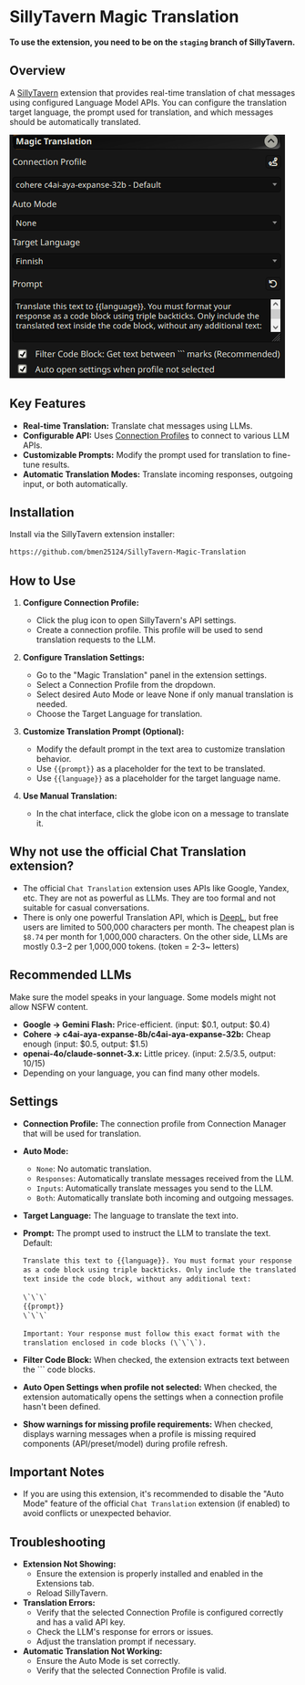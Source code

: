 # SillyTavern Magic Translation

**To use the extension, you need to be on the `staging` branch of SillyTavern.**

## Overview

A [SillyTavern](https://docs.sillytavern.app/) extension that provides real-time translation of chat messages using configured Language Model APIs. You can configure the translation target language, the prompt used for translation, and which messages should be automatically translated.

![settings](images/settings.png)

## Key Features

*   **Real-time Translation:** Translate chat messages using LLMs.
*   **Configurable API:** Uses [Connection Profiles](https://docs.sillytavern.app/usage/core-concepts/connection-profiles/) to connect to various LLM APIs.
*   **Customizable Prompts:** Modify the prompt used for translation to fine-tune results.
*   **Automatic Translation Modes:** Translate incoming responses, outgoing input, or both automatically.

## Installation

Install via the SillyTavern extension installer:

```txt
https://github.com/bmen25124/SillyTavern-Magic-Translation
```

## How to Use

1.  **Configure Connection Profile:**
    *   Click the plug icon to open SillyTavern's API settings.
    *   Create a connection profile. This profile will be used to send translation requests to the LLM.

2.  **Configure Translation Settings:**
    *   Go to the "Magic Translation" panel in the extension settings.
    *   Select a Connection Profile from the dropdown.
    *   Select desired Auto Mode or leave None if only manual translation is needed.
    *   Choose the Target Language for translation.

3.  **Customize Translation Prompt (Optional):**
    *   Modify the default prompt in the text area to customize translation behavior.
    *   Use `{{prompt}}` as a placeholder for the text to be translated.
    *   Use `{{language}}` as a placeholder for the target language name.

4.  **Use Manual Translation:**
    *   In the chat interface, click the globe icon on a message to translate it.

## Why not use the official Chat Translation extension?

* The official `Chat Translation` extension uses APIs like Google, Yandex, etc. They are not as powerful as LLMs. They are too formal and not suitable for casual conversations.
* There is only one powerful Translation API, which is [DeepL](https://www.deepl.com), but free users are limited to 500,000 characters per month. The cheapest plan is `$8.74` per month for 1,000,000 characters. On the other side, LLMs are mostly $0.3-$2 per 1,000,000 tokens. (token = 2-3~ letters)

## Recommended LLMs

Make sure the model speaks in your language. Some models might not allow NSFW content.

*   **Google -> Gemini Flash:** Price-efficient. (input: $0.1, output: $0.4)
*   **Cohere -> c4ai-aya-expanse-8b/c4ai-aya-expanse-32b:** Cheap enough (input: $0.5, output: $1.5)
*   **openai-4o/claude-sonnet-3.x:** Little pricey. (input: $2.5/$3.5, output: $10/$15)
*   Depending on your language, you can find many other models.

## Settings

*   **Connection Profile:** The connection profile from Connection Manager that will be used for translation.
*   **Auto Mode:**
    *   `None`: No automatic translation.
    *   `Responses`: Automatically translate messages received from the LLM.
    *   `Inputs`: Automatically translate messages you send to the LLM.
    *   `Both`: Automatically translate both incoming and outgoing messages.
*   **Target Language:** The language to translate the text into.
*   **Prompt:** The prompt used to instruct the LLM to translate the text. Default:

    ```text
    Translate this text to {{language}}. You must format your response as a code block using triple backticks. Only include the translated text inside the code block, without any additional text:

    \`\`\`
    {{prompt}}
    \`\`\`

    Important: Your response must follow this exact format with the translation enclosed in code blocks (\`\`\`).
    ```

*   **Filter Code Block:** When checked, the extension extracts text between the \`\`\` code blocks.
*   **Auto Open Settings when profile not selected:** When checked, the extension automatically opens the settings when a connection profile hasn't been defined.
*   **Show warnings for missing profile requirements:** When checked, displays warning messages when a profile is missing required components (API/preset/model) during profile refresh.

## Important Notes

*   If you are using this extension, it's recommended to disable the "Auto Mode" feature of the official `Chat Translation` extension (if enabled) to avoid conflicts or unexpected behavior.

## Troubleshooting

*   **Extension Not Showing:**
    *   Ensure the extension is properly installed and enabled in the Extensions tab.
    *   Reload SillyTavern.
*   **Translation Errors:**
    *   Verify that the selected Connection Profile is configured correctly and has a valid API key.
    *   Check the LLM's response for errors or issues.
    *   Adjust the translation prompt if necessary.
*   **Automatic Translation Not Working:**
    *   Ensure the Auto Mode is set correctly.
    *   Verify that the selected Connection Profile is valid.
